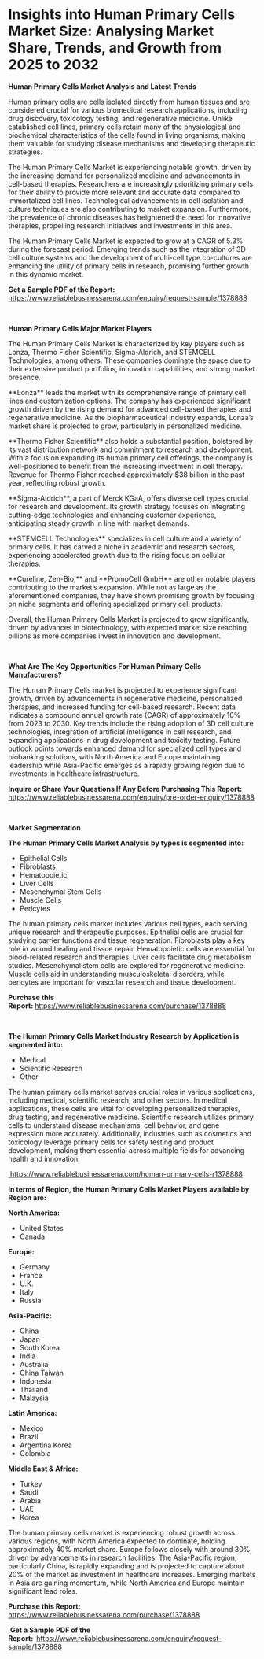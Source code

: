 <p><h1>Insights into Human Primary Cells Market Size: Analysing Market Share, Trends, and Growth from 2025 to 2032</h1></p><p><strong>Human Primary Cells Market Analysis and Latest Trends</strong></p>
<p><p>Human primary cells are cells isolated directly from human tissues and are considered crucial for various biomedical research applications, including drug discovery, toxicology testing, and regenerative medicine. Unlike established cell lines, primary cells retain many of the physiological and biochemical characteristics of the cells found in living organisms, making them valuable for studying disease mechanisms and developing therapeutic strategies.</p><p>The Human Primary Cells Market is experiencing notable growth, driven by the increasing demand for personalized medicine and advancements in cell-based therapies. Researchers are increasingly prioritizing primary cells for their ability to provide more relevant and accurate data compared to immortalized cell lines. Technological advancements in cell isolation and culture techniques are also contributing to market expansion. Furthermore, the prevalence of chronic diseases has heightened the need for innovative therapies, propelling research initiatives and investments in this area.</p><p>The Human Primary Cells Market is expected to grow at a CAGR of 5.3% during the forecast period. Emerging trends such as the integration of 3D cell culture systems and the development of multi-cell type co-cultures are enhancing the utility of primary cells in research, promising further growth in this dynamic market.</p></p>
<p><strong>Get a Sample PDF of the Report:&nbsp;</strong> <a href="https://www.reliablebusinessarena.com/enquiry/request-sample/1378888?utm_campaign=2137&utm_medium=2&utm_source=Github&utm_content=ia&utm_term=12042025&utm_id=human-primary-cells">https://www.reliablebusinessarena.com/enquiry/request-sample/1378888</a></p>
<p>&nbsp;</p>
<p><strong>Human Primary Cells Major Market Players</strong></p>
<p><p>The Human Primary Cells Market is characterized by key players such as Lonza, Thermo Fisher Scientific, Sigma-Aldrich, and STEMCELL Technologies, among others. These companies dominate the space due to their extensive product portfolios, innovation capabilities, and strong market presence.</p><p>**Lonza** leads the market with its comprehensive range of primary cell lines and customization options. The company has experienced significant growth driven by the rising demand for advanced cell-based therapies and regenerative medicine. As the biopharmaceutical industry expands, Lonza’s market share is projected to grow, particularly in personalized medicine.</p><p>**Thermo Fisher Scientific** also holds a substantial position, bolstered by its vast distribution network and commitment to research and development. With a focus on expanding its human primary cell offerings, the company is well-positioned to benefit from the increasing investment in cell therapy. Revenue for Thermo Fisher reached approximately $38 billion in the past year, reflecting robust growth.</p><p>**Sigma-Aldrich**, a part of Merck KGaA, offers diverse cell types crucial for research and development. Its growth strategy focuses on integrating cutting-edge technologies and enhancing customer experience, anticipating steady growth in line with market demands.</p><p>**STEMCELL Technologies** specializes in cell culture and a variety of primary cells. It has carved a niche in academic and research sectors, experiencing accelerated growth due to the rising focus on cellular therapies.</p><p>**Cureline, Zen-Bio,** and **PromoCell GmbH** are other notable players contributing to the market’s expansion. While not as large as the aforementioned companies, they have shown promising growth by focusing on niche segments and offering specialized primary cell products.</p><p>Overall, the Human Primary Cells Market is projected to grow significantly, driven by advances in biotechnology, with expected market size reaching billions as more companies invest in innovation and development.</p></p>
<p>&nbsp;</p>
<p><strong>What Are The Key Opportunities For Human Primary Cells Manufacturers?</strong></p>
<p><p>The Human Primary Cells market is projected to experience significant growth, driven by advancements in regenerative medicine, personalized therapies, and increased funding for cell-based research. Recent data indicates a compound annual growth rate (CAGR) of approximately 10% from 2023 to 2030. Key trends include the rising adoption of 3D cell culture technologies, integration of artificial intelligence in cell research, and expanding applications in drug development and toxicity testing. Future outlook points towards enhanced demand for specialized cell types and biobanking solutions, with North America and Europe maintaining leadership while Asia-Pacific emerges as a rapidly growing region due to investments in healthcare infrastructure.</p></p>
<p><strong>Inquire or Share Your Questions If Any Before Purchasing This Report:</strong> <a href="https://www.reliablebusinessarena.com/enquiry/pre-order-enquiry/1378888?utm_campaign=2137&utm_medium=2&utm_source=Github&utm_content=ia&utm_term=12042025&utm_id=human-primary-cells">https://www.reliablebusinessarena.com/enquiry/pre-order-enquiry/1378888</a></p>
<p>&nbsp;</p>
<p><strong>Market Segmentation</strong></p>
<p><strong>The Human Primary Cells Market Analysis by types is segmented into:</strong></p>
<p><ul><li>Epithelial Cells</li><li>Fibroblasts</li><li>Hematopoietic</li><li>Liver Cells</li><li>Mesenchymal Stem Cells</li><li>Muscle Cells</li><li>Pericytes</li></ul></p>
<p><p>The human primary cells market includes various cell types, each serving unique research and therapeutic purposes. Epithelial cells are crucial for studying barrier functions and tissue regeneration. Fibroblasts play a key role in wound healing and tissue repair. Hematopoietic cells are essential for blood-related research and therapies. Liver cells facilitate drug metabolism studies. Mesenchymal stem cells are explored for regenerative medicine. Muscle cells aid in understanding musculoskeletal disorders, while pericytes are important for vascular research and tissue development.</p></p>
<p><strong>Purchase this Report:&nbsp;</strong><a href="https://www.reliablebusinessarena.com/purchase/1378888?utm_campaign=2137&utm_medium=2&utm_source=Github&utm_content=ia&utm_term=12042025&utm_id=human-primary-cells">https://www.reliablebusinessarena.com/purchase/1378888</a></p>
<p>&nbsp;</p>
<p><strong>The Human Primary Cells Market Industry Research by Application is segmented into:</strong></p>
<p><ul><li>Medical</li><li>Scientific Research</li><li>Other</li></ul></p>
<p><p>The human primary cells market serves crucial roles in various applications, including medical, scientific research, and other sectors. In medical applications, these cells are vital for developing personalized therapies, drug testing, and regenerative medicine. Scientific research utilizes primary cells to understand disease mechanisms, cell behavior, and gene expression more accurately. Additionally, industries such as cosmetics and toxicology leverage primary cells for safety testing and product development, making them essential across multiple fields for advancing health and innovation.</p></p>
<p><a href="https://www.reliablebusinessarena.com/human-primary-cells-r1378888?utm_campaign=2137&utm_medium=2&utm_source=Github&utm_content=ia&utm_term=12042025&utm_id=human-primary-cells">&nbsp;https://www.reliablebusinessarena.com/human-primary-cells-r1378888</a></p>
<p><strong>In terms of Region, the Human Primary Cells Market Players available by Region are:</strong></p>
<p>
    <p> <strong> North America: </strong>
        <ul>
            <li>United States</li>
            <li>Canada</li>
        </ul>
        </p> 
    <p> <strong> Europe: </strong>
        <ul>
            <li>Germany</li>
            <li>France</li>
            <li>U.K.</li>
            <li>Italy</li>
            <li>Russia</li>
        </ul>
        </p> 
    <p> <strong> Asia-Pacific: </strong>
        <ul>
            <li>China</li>
            <li>Japan</li>
            <li>South Korea</li>
            <li>India</li>
            <li>Australia</li>
            <li>China Taiwan</li>
            <li>Indonesia</li>
            <li>Thailand</li>
            <li>Malaysia</li>
        </ul>
        </p> 
    <p> <strong> Latin America: </strong>
        <ul>
            <li>Mexico</li>
            <li>Brazil</li>
            <li>Argentina Korea</li>
            <li>Colombia</li>
        </ul>
        </p> 
    <p> <strong> Middle East & Africa: </strong>
        <ul>
            <li>Turkey</li>
            <li>Saudi</li>
            <li>Arabia</li>
            <li>UAE</li>
            <li>Korea</li>
        </ul>
    </p>
    </p>
<p><p>The human primary cells market is experiencing robust growth across various regions, with North America expected to dominate, holding approximately 40% market share. Europe follows closely with around 30%, driven by advancements in research facilities. The Asia-Pacific region, particularly China, is rapidly expanding and is projected to capture about 20% of the market as investment in healthcare increases. Emerging markets in Asia are gaining momentum, while North America and Europe maintain significant lead roles.</p></p>
<p><strong>Purchase this Report: </strong><a href="https://www.reliablebusinessarena.com/purchase/1378888?utm_campaign=2137&utm_medium=2&utm_source=Github&utm_content=ia&utm_term=12042025&utm_id=human-primary-cells">https://www.reliablebusinessarena.com/purchase/1378888</a></p>
<p>&nbsp;<strong>Get a Sample PDF of the Report:&nbsp;&nbsp;</strong><a href="https://www.reliablebusinessarena.com/enquiry/request-sample/1378888?utm_campaign=2137&utm_medium=2&utm_source=Github&utm_content=ia&utm_term=12042025&utm_id=human-primary-cells">https://www.reliablebusinessarena.com/enquiry/request-sample/1378888</a></p>
<p><strong></strong></p>
<p><p></p><p></p><p></p></p>